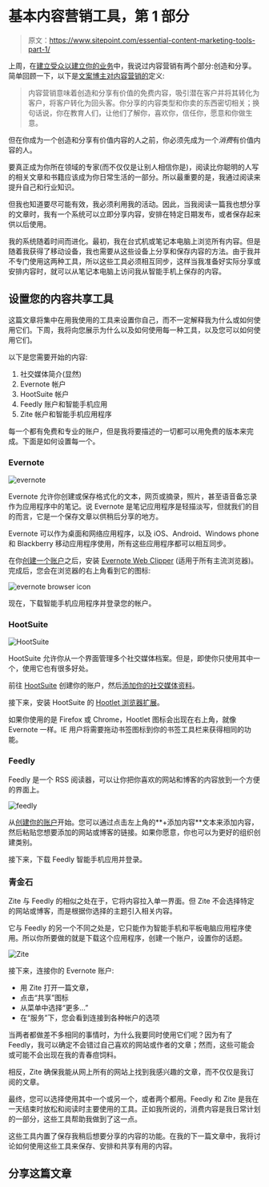 # 基本内容营销工具，第 1 部分

> 原文：<https://www.sitepoint.com/essential-content-marketing-tools-part-1/>

上周，在[建立受众以建立你的业务](https://www.sitepoint.com/building-audience-build-business/)中，我说过内容营销有两个部分:创造和分享。简单回顾一下，以下是[文案博主对内容营销的](http://www.copyblogger.com/content-marketing/)定义:

> 内容营销意味着创造和分享有价值的免费内容，吸引潜在客户并将其转化为客户，将客户转化为回头客。你分享的内容类型和你卖的东西密切相关；换句话说，你在教育人们，让他们了解你，喜欢你，信任你，愿意和你做生意。

但在你成为一个创造和分享有价值内容的人之前，你必须先成为一个*消费*有价值内容的人。

要真正成为你所在领域的专家(而不仅仅是让别人相信你是)，阅读比你聪明的人写的相关文章和书籍应该成为你日常生活的一部分。所以最重要的是，我通过阅读来提升自己和行业知识。

但我也知道要尽可能有效，我必须利用我的活动。因此，当我阅读一篇我也想分享的文章时，我有一个系统可以立即分享内容，安排在特定日期发布，或者保存起来供以后使用。

我的系统随着时间而进化。最初，我在台式机或笔记本电脑上浏览所有内容。但是随着我获得了移动设备，我也需要从这些设备上分享和保存内容的方法。由于我并不专门使用这两种工具，所以这些工具必须相互同步，这样当我准备好实际分享或安排内容时，就可以从笔记本电脑上访问我从智能手机上保存的内容。

## 设置您的内容共享工具

这篇文章将集中在用我使用的工具来设置你自己，而不一定解释我为什么或如何使用它们。下周，我将向您展示为什么以及如何使用每一种工具，以及您可以如何使用它们。

以下是您需要开始的内容:

1.  社交媒体简介(显然)
2.  Evernote 帐户
3.  HootSuite 帐户
4.  Feedly 账户和智能手机应用
5.  Zite 帐户和智能手机应用程序

每一个都有免费和专业的账户，但是我将要描述的一切都可以用免费的版本来完成。下面是如何设置每一个。

### Evernote

![evernote](img/b13c5a94ef3e710a5bf42c98bb11fad9.png)

Evernote 允许你创建或保存格式化的文本，网页或摘录，照片，甚至语音备忘录作为应用程序中的笔记。说 Evernote 是笔记应用程序是轻描淡写，但就我们的目的而言，它是一个保存文章以供稍后分享的地方。

Evernote 可以作为桌面和网络应用程序，以及 iOS、Android、Windows phone 和 Blackberry 移动应用程序使用，所有这些应用程序都可以相互同步。

在你[创建一个账户](http://evernote.com/)之后，安装 [Evernote Web Clipper](http://evernote.com/webclipper/) (适用于所有主流浏览器)。完成后，您会在浏览器的右上角看到它的图标:

![evernote browser icon](img/b3a16bd19cb7c0f4673196d431a4e4f0.png)

现在，下载智能手机应用程序并登录您的帐户。

### HootSuite

![HootSuite](img/eaf92426fdca63a158121ca79b419116.png)

HootSuite 允许你从一个界面管理多个社交媒体档案。但是，即使你只使用其中一个，使用它也有很多好处。

前往 [HootSuite](http://www.hootsuite.com/) 创建你的账户，然后[添加你的社交媒体资料](https://help.hootsuite.com/entries/21980037-Adding-and-Removing-My-Social-Networks)。

接下来，安装 HootSuite 的 [Hootlet 浏览器扩展](https://hootsuite.com/features/extensions/hootlet)。

如果你使用的是 Firefox 或 Chrome，Hootlet 图标会出现在右上角，就像 Evernote 一样。IE 用户将需要拖动书签图标到你的书签工具栏来获得相同的功能。

### Feedly

Feedly 是一个 RSS 阅读器，可以让你把你喜欢的网站和博客的内容放到一个方便的界面上。

![feedly](img/29aa3369ed1f23c792caae2f56f8e864.png)

从[创建你的账户](http://cloud.feedly.com/)开始。您可以通过点击左上角的**+添加内容**文本来添加内容，然后粘贴您想要添加的网站或博客的链接。如果你愿意，你也可以为更好的组织创建类别。

接下来，下载 Feedly 智能手机应用并登录。

### 青金石

Zite 与 Feedly 的相似之处在于，它将内容拉入单一界面。但 Zite 不会选择特定的网站或博客，而是根据你选择的主题引入相关内容。

它与 Feedly 的另一个不同之处是，它只能作为智能手机和平板电脑应用程序使用。所以你所要做的就是下载这个应用程序，创建一个账户，设置你的话题。

![Zite](img/17b5a46985345973add2501fc149099f.png)

接下来，连接你的 Evernote 账户:

*   用 Zite 打开一篇文章，
*   点击“共享”图标
*   从菜单中选择“更多…”
*   在“服务”下，您会看到连接到各种帐户的选项

当两者都做差不多相同的事情时，为什么我要同时使用它们呢？因为有了 Feedly，我可以确定不会错过自己喜欢的网站或作者的文章；然而，这些可能会或可能不会出现在我的青春痘饲料。

相反，Zite 确保我能从网上所有的网站上找到我感兴趣的文章，而不仅仅是我订阅的文章。

最终，您可以选择使用其中一个或另一个，或者两个都用。Feedly 和 Zite 是我在一天结束时放松和阅读时主要使用的工具。正如我所说的，消费内容是我日常计划的一部分，这些工具帮助我做到了这一点。

这些工具内置了保存我稍后想要分享的内容的功能。在我的下一篇文章中，我将讨论如何使用这些工具来保存、安排和共享有用的内容。

## 分享这篇文章